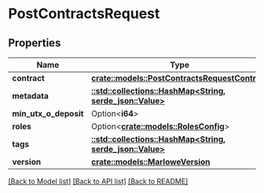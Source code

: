 # PostContractsRequest

## Properties

Name | Type | Description | Notes
------------ | ------------- | ------------- | -------------
**contract** | [**crate::models::PostContractsRequestContract**](PostContractsRequest_contract.md) |  | 
**metadata** | [**::std::collections::HashMap<String, serde_json::Value>**](serde_json::Value.md) |  | 
**min_utx_o_deposit** | Option<**i64**> |  | [optional]
**roles** | Option<[**crate::models::RolesConfig**](RolesConfig.md)> |  | [optional]
**tags** | [**::std::collections::HashMap<String, serde_json::Value>**](serde_json::Value.md) |  | 
**version** | [**crate::models::MarloweVersion**](MarloweVersion.md) |  | 

[[Back to Model list]](../README.md#documentation-for-models) [[Back to API list]](../README.md#documentation-for-api-endpoints) [[Back to README]](../README.md)


